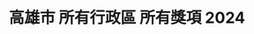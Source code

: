 ---
title: "高雄市 所有行政區 所有獎項 2024"
keywords:
  - 美食競賽
  - 台灣美食
  - 美食精選
datePublished: "2025-06-30"
dateModified: "2025-07-01"
city: "高雄市"
district: "所有行政區"
award: "所有獎項"
year: "2024"
page: 1
count: 29

restaurants:
  - name: "海天下海產餐廳"
    address: "高雄市新興區林森二路188號"
    phone: "072810651"
    geo: "22.62226571248129, 120.30588983098578"
    google_map: "https://maps.app.goo.gl/ULanB9xjikcwfoj17"
    footinder: "https://footinder.com.tw/%E9%AB%98%E9%9B%84%E5%B8%82%E6%96%B0%E8%88%88%E5%8D%80/11708/"
    official: "https://www.theseaworld.com.tw/"
    award:
    - name: "500盤"
      year: "2024"
  - name: "Marc L³"
    address: "高雄市前金區仁義街231號"
    phone: ""
    geo: "22.62049680742647, 120.30097226915365"
    google_map: "https://maps.app.goo.gl/cUKQNxUizNdCKf3i7"
    footinder: "https://footinder.com.tw/%E9%AB%98%E9%9B%84%E5%B8%82%E5%89%8D%E9%87%91%E5%8D%80/155022/"
    official: "https://www.instagram.com/marc_l3/"
    award:
    - name: "500盤"
      year: "2024"
  - name: "Ukai-tei Kaohsiung"
    address: "高雄市前鎮區中山二路199號3樓"
    phone: "079730122"
    geo: "22.61064694982192, 120.30552665715516"
    google_map: "https://maps.app.goo.gl/aptTf3VLPcRXgtbz8"
    footinder: "https://footinder.com.tw/%E9%AB%98%E9%9B%84%E5%B8%82%E5%89%8D%E9%8E%AE%E5%8D%80/168893/"
    official: "https://www.silks-club.com/zh-tw/restaurants/8/7"
    award:
    - name: "500盤"
      year: "2024"
  - name: "美享地餐廳 MAJESTY RESTAURANT"
    address: "高雄市鼓山區龍德新路222號11F"
    phone: "075596911"
    geo: "22.654568113324757, 120.30628693832335"
    google_map: "https://maps.app.goo.gl/E2aM1CUDSaefPajV7"
    footinder: "https://footinder.com.tw/%E9%AB%98%E9%9B%84%E5%B8%82%E9%BC%93%E5%B1%B1%E5%8D%80/11685/"
    official: "https://www.khhmarriott.com/Foods/Content/MAJESTY_RTR"
    award:
    - name: "500盤"
      year: "2024"
  - name: "華榮活海產"
    address: "高雄市茄萣區大發路109號111號"
    phone: "076989843"
    geo: "22.867338572124076, 120.19294440431777"
    google_map: "https://maps.app.goo.gl/ZH8Tz3smYccnt34o6"
    footinder: "https://footinder.com.tw/%E9%AB%98%E9%9B%84%E5%B8%82%E8%8C%84%E8%90%A3%E5%8D%80/1811/"
    official: "https://www.facebook.com/profile.php?id=100054335637072"
    award:
    - name: "500盤"
      year: "2024"
  - name: "雋GEN by Matt Chen"
    address: "高雄市前鎮區復興四路8號"
    phone: "073384885"
    geo: "22.604326410394755, 120.29928960453516"
    google_map: "https://maps.app.goo.gl/NSswK2yNTwJaWgCM8"
    footinder: "https://footinder.com.tw/%e9%ab%98%e9%9b%84%e5%b8%82%e5%89%8d%e9%8e%ae%e5%8d%80/362185/"
    official: "https://www.gentaiwan.com/"
    award:
    - name: "500盤"
      year: "2024"
  - name: "蟳之屋"
    address: "高雄市新興區民生一路93號"
    phone: "072266127"
    geo: "22.6277478714885, 120.31184173391658"
    google_map: "https://maps.app.goo.gl/zsgBQpGLMfF2K6548"
    footinder: "https://footinder.com.tw/%E9%AB%98%E9%9B%84%E5%B8%82%E6%96%B0%E8%88%88%E5%8D%80/11704/"
    official: "https://www.facebook.com/p/%E8%9F%B3%E4%B9%8B%E5%B1%8B-100071895429807/"
    award:
    - name: "500盤"
      year: "2024"
  - name: "承SHO"
    address: "高雄市前鎮區中華五路806號"
    phone: "073346709"
    geo: "22.6061389541691, 120.30555737730485"
    google_map: "https://maps.app.goo.gl/GLfyUq18FseQpTEc8"
    footinder: "https://footinder.com.tw/%E9%AB%98%E9%9B%84%E5%B8%82%E5%89%8D%E9%8E%AE%E5%8D%80/10883/"
    official: "https://www.sho.com.tw/"
    award:
    - name: "500盤"
      year: "2024"
  - name: "曾記廚房"
    address: "高雄市鹽埕區新樂街162號"
    phone: "075312881"
    geo: "22.624974737561182, 120.2833228669028"
    google_map: "https://maps.app.goo.gl/nvv7pnwK8xWDykiX6"
    footinder: "https://footinder.com.tw/%E9%AB%98%E9%9B%84%E5%B8%82%E9%B9%BD%E5%9F%95%E5%8D%80/10743/"
    official: "https://www.facebook.com/TZKitchen/"
    award:
    - name: "500盤"
      year: "2024"
---